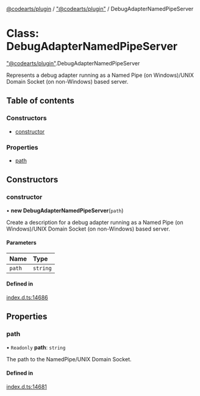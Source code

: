 [@codearts/plugin](../README.md) / ["@codearts/plugin"](../modules/_codearts_plugin_.md) / DebugAdapterNamedPipeServer

# Class: DebugAdapterNamedPipeServer

["@codearts/plugin"](../modules/_codearts_plugin_.md).DebugAdapterNamedPipeServer

Represents a debug adapter running as a Named Pipe (on Windows)/UNIX Domain Socket (on non-Windows) based server.

## Table of contents

### Constructors

- [constructor](codearts_plugin_.DebugAdapterNamedPipeServer.md#constructor)

### Properties

- [path](codearts_plugin_.DebugAdapterNamedPipeServer.md#path)

## Constructors

### constructor

• **new DebugAdapterNamedPipeServer**(`path`)

Create a description for a debug adapter running as a Named Pipe (on Windows)/UNIX Domain Socket (on non-Windows) based server.

#### Parameters

| Name | Type |
| :------ | :------ |
| `path` | `string` |

#### Defined in

[index.d.ts:14686](https://github.com/huaweicloud/cloudide-plugin-api/blob/4d28848/index.d.ts#L14686)

## Properties

### path

• `Readonly` **path**: `string`

The path to the NamedPipe/UNIX Domain Socket.

#### Defined in

[index.d.ts:14681](https://github.com/huaweicloud/cloudide-plugin-api/blob/4d28848/index.d.ts#L14681)

